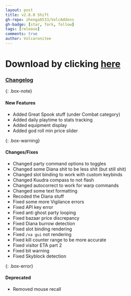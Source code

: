 ```yaml
---
layout: post
title: v2.8.0 Shift
gh-repo: zhenga8533/VolcAddons
gh-badge: [star, fork, follow]
tags: [release]
comments: true
author: Volcaronitee
---
```


# Download by clicking [here](https://github.com/zhenga8533/VolcAddons/releases/download/v2.8.0/VolcAddons.zip)

### [Changelog](https://github.com/zhenga8533/VolcAddons/releases/tag/v2.8.0)

{: .box-note}
#### New Features
- Added Great Spook stuff (under Combat category)
- Added daily playtime to stats tracking
- Added equipment display
- Added god roll min price slider

{: .box-warning}
#### Changes/Fixes
- Changed party command options to toggles
- Changed some Diana shit to be less shit (but still shit)
- Changed slot binding to work with custom keybinds
- Changed Kuudra compass to not flash
- Changed autocorrect to work for warp commands
- Changed some text formatting
- Recoded the Diana stuff
- Fixed some more Vigilance errors
- Fixed API key error
- Fixed anti ghost party looping
- Fixed bazaar price discrepancy
- Fixed Diana burrow detection
- Fixed slot binding rendering
- Fixed `/va gui` not rendering
- Fixed kill counter range to be more accurate
- Fixed visitor ETA part 2
- Fixed bit warning
- Fixed Skyblock detection

{: .box-error}
#### Deprecated
- Removed mouse recall
